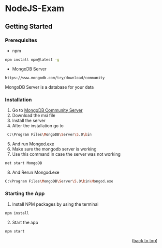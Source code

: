 # NodeJS-Exam
 
<!-- GETTING STARTED -->
## Getting Started


### Prerequisites

* npm
```sh
npm install npm@latest -g
```

* MongoDB Server
```sh
https://www.mongodb.com/try/download/community
```
  MongoDB Server is a database for your data


### Installation

1. Go to [MongoDB Community Server](https://www.mongodb.com/try/download/community)
2. Download the msi file
3. Install the server
4. After the installation go to
```sh
 C:\Program Files\MongoDB\Server\5.0\bin
```
5. And run Mongod.exe
6. Make sure the mongodb server is working
7. Use this command in case the server was not working
```sh
net start MongoDB
```
8. And Rerun Mongod.exe
```sh
C:\Program Files\MongoDB\Server\5.0\bin\Mongod.exe
```
 
 ### Starting the App
1. Install NPM packages by using the terminal
```sh
npm install
```
2. Start the app
```sh
npm start
``` 
<p align="right">(<a href="#top">back to top</a>)</p>

